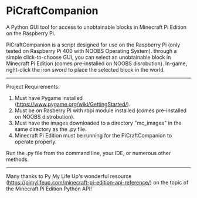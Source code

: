 # PiCraftCompanion
A Python GUI tool for access to unobtainable blocks in Minecraft Pi Edition on the Raspberry Pi.

PiCraftCompanion is a script designed for use on the Raspberry Pi (only tested on Raspberry Pi 400 with NOOBS Operating System). through a simple click-to-choose GUI, you can select an unobtainable block in Minecraft Pi Edition (comes pre-installed on NOOBS disrobution). In-game, right-click the iron sword to place the selected block in the world.

------------------------
Project Requirements:
  1. Must have Pygame installed (https://www.pygame.org/wiki/GettingStarted/).
  2. Must be on Rasberry Pi with rbpi module installed (comes pre-installed on NOOBS distrobution).
  3. Must have the images downloaded to a directory "mc_images" in the same directory as the .py file.
  4. Minecraft Pi Edition must be running for the PiCraftCompanion to operate properly.

Run the .py file from the command line, your IDE, or numerous other methods.

------------------------

Many thanks to Py My Life Up's wonderful resource (https://pimylifeup.com/minecraft-pi-edition-api-reference/) on the topic of the Minecraft Pi Edition Python API!
